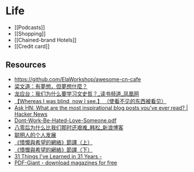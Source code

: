 # Life


- [[Podcasts]]
- [[Shopping]]
- [[Chained-brand Hotels]]
- [[Credit card]]


## Resources

- https://github.com/ElaWorkshop/awesome-cn-cafe
- [梁文道：有夢想，但夢想什麼？](http://www.commentshk.com/2011/12/blog-post_9193.html)
- [龙应台：我们为什么要学习文史哲？_读书频道_凤凰网](http://book.ifeng.com/shuhua/detail_2011_10/02/9626918_0.shtml)
- [【Whereas I was blind, now I see.】 （使看不见的东西被看见）](https://www.douban.com/note/179299837/)
- [Ask HN: What are the most inspirational blog posts you've ever read? | Hacker News](https://news.ycombinator.com/item?id=4000394)
- [Dont-Work-Be-Hated-Love-Someone.pdf](https://s3-us-west-2.amazonaws.com/notion-static/Jv2IaCVgR5GIfWf4qErG_Dont-Work-Be-Hated-Love-Someone.pdf)
- [八零后为什么比我们那时还艰难_韩松_新浪博客](http://blog.sina.com.cn/s/blog_475741210102dy4z.html)
- [聪明人的个人发展](http://www.stevepavlinachina.com/)
- [《憤慨與希望的網絡》節譯（上）](http://pugs.blogs.com/audrey/2013/12/networks-of-outrage-and-hope-1.html)
- [《憤慨與希望的網絡》節譯（下）](http://pugs.blogs.com/audrey/2013/12/networks-of-outrage-and-hope-2.html)
- [31 Things I've Learned in 31 Years -](http://www.yesandyes.org/2010/09/things-ive-learned.html)
- [PDF-Giant - download magazines for free](http://pdf-giant.com/)
